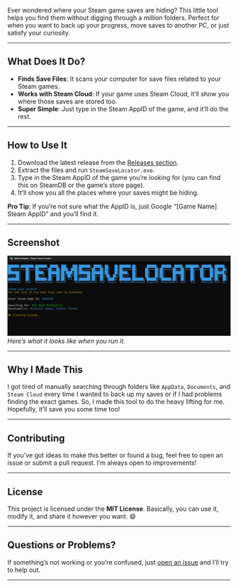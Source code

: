 Ever wondered where your Steam game saves are hiding? This little tool helps you find them without digging through a million folders. Perfect for when you want to back up your progress, move saves to another PC, or just satisfy your curiosity.

---

## What Does It Do?

- **Finds Save Files**: It scans your computer for save files related to your Steam games.
- **Works with Steam Cloud**: If your game uses Steam Cloud, it’ll show you where those saves are stored too.
- **Super Simple**: Just type in the Steam AppID of the game, and it’ll do the rest.

---

## How to Use It

1. Download the latest release from the [Releases section](https://github.com/MountainOfWhiteness/steamsavelocator/releases).
2. Extract the files and run `SteamSaveLocator.exe`.
3. Type in the Steam AppID of the game you’re looking for (you can find this on SteamDB or the game’s store page).
4. It’ll show you all the places where your saves might be hiding.

**Pro Tip**: If you’re not sure what the AppID is, just Google “[Game Name] Steam AppID” and you’ll find it.

---

## Screenshot

![Screenshot](screenshot.png)  
*Here’s what it looks like when you run it.*

---

## Why I Made This

I got tired of manually searching through folders like `AppData`, `Documents`, and `Steam Cloud` every time I wanted to back up my saves or if I had problems finding the exact games. So, I made this tool to do the heavy lifting for me. Hopefully, it’ll save you some time too!

---

## Contributing

If you’ve got ideas to make this better or found a bug, feel free to open an issue or submit a pull request. I’m always open to improvements!

---

## License

This project is licensed under the **MIT License**. Basically, you can use it, modify it, and share it however you want. 😄

---

## Questions or Problems?

If something’s not working or you’re confused, just [open an issue](https://github.com/MountainOfWhiteness/steamsavelocator/issues) and I’ll try to help out.

---
